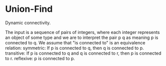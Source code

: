 # Union-Find

 Dynamic connectivity.
 
The input is a sequence of pairs of integers, where each integer represents an object of some type and we are to interpret the pair p q as meaning p is connected to q. We assume that "is connected to" is an equivalence relation:
symmetric: If p is connected to q, then q is connected to p.
transitive: If p is connected to q and q is connected to r, then p is connected to r.
reflexive: p is connected to p.
